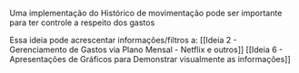 Uma implementação do Histórico de movimentação pode ser importante para ter controle a respeito dos gastos

Essa ideia pode acrescentar informações/filtros a:
[[Ideia 2 - Gerenciamento de Gastos via Plano Mensal - Netflix e outros]]
[[Ideia 6 - Apresentações de Gráficos para Demonstrar visualmente as informações]]